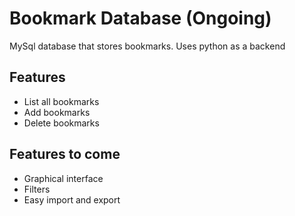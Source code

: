 # Bookmark Database (Ongoing)
MySql database that stores bookmarks. Uses python as a backend

## Features
- List all bookmarks
- Add bookmarks
- Delete bookmarks

## Features to come
- Graphical interface
- Filters
- Easy import and export